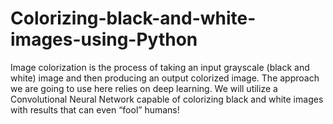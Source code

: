 # Colorizing-black-and-white-images-using-Python
Image colorization is the process of taking an input grayscale (black and white) image and then producing an output colorized image.  The approach we are going to use here relies on deep learning. We will utilize a Convolutional Neural Network capable of colorizing black and white images with results that can even “fool” humans!
